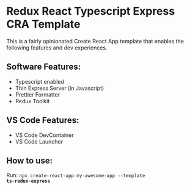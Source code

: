 # Redux React Typescript Express CRA Template

This is a fairly opinionated Create React App template that enables the following features and dev experiences.

## Software Features:
* Typescript enabled
* Thin Express Server (in Javascript)
* Prettier Formatter
* Redux Toolkit

## VS Code Features:
* VS Code DevContainer
* VS Code Launcher

## How to use:

Run: <code>npx create-react-app my-awesome-app --template <b>ts-redux-express</b></code>